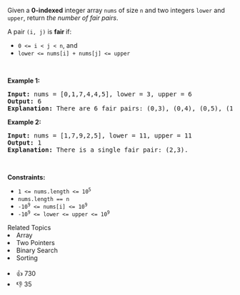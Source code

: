<p>Given a <strong>0-indexed</strong> integer array <code>nums</code> of size <code>n</code> and two integers <code>lower</code> and <code>upper</code>, return <em>the number of fair pairs</em>.</p>

<p>A pair <code>(i, j)</code> is <b>fair </b>if:</p>

<ul> 
 <li><code>0 &lt;= i &lt; j &lt; n</code>, and</li> 
 <li><code>lower &lt;= nums[i] + nums[j] &lt;= upper</code></li> 
</ul>

<p>&nbsp;</p> 
<p><strong class="example">Example 1:</strong></p>

<pre>
<strong>Input:</strong> nums = [0,1,7,4,4,5], lower = 3, upper = 6
<strong>Output:</strong> 6
<strong>Explanation:</strong> There are 6 fair pairs: (0,3), (0,4), (0,5), (1,3), (1,4), and (1,5).
</pre>

<p><strong class="example">Example 2:</strong></p>

<pre>
<strong>Input:</strong> nums = [1,7,9,2,5], lower = 11, upper = 11
<strong>Output:</strong> 1
<strong>Explanation:</strong> There is a single fair pair: (2,3).
</pre>

<p>&nbsp;</p> 
<p><strong>Constraints:</strong></p>

<ul> 
 <li><code>1 &lt;= nums.length &lt;= 10<sup>5</sup></code></li> 
 <li><code>nums.length == n</code></li> 
 <li><code><font face="monospace">-10<sup>9</sup></font>&nbsp;&lt;= nums[i] &lt;= 10<sup>9</sup></code></li> 
 <li><code><font face="monospace">-10<sup>9</sup>&nbsp;&lt;= lower &lt;= upper &lt;= 10<sup>9</sup></font></code></li> 
</ul>

<div><div>Related Topics</div><div><li>Array</li><li>Two Pointers</li><li>Binary Search</li><li>Sorting</li></div></div><br><div><li>👍 730</li><li>👎 35</li></div>